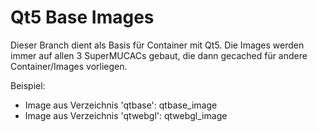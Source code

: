 # Qt5 Base Images

Dieser Branch dient als Basis für Container mit Qt5. 
Die Images werden immer auf allen 3 SuperMUCACs gebaut, die dann gecached für andere Container/Images vorliegen.

Beispiel:
- Image aus Verzeichnis 'qtbase': qtbase_image
- Image aus Verzeichnis 'qtwebgl': qtwebgl_image

